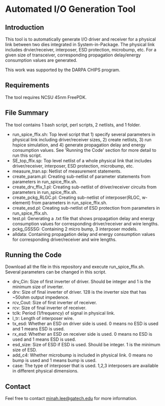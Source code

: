 # Automated I/O Generation Tool

## Introduction
This tool is to automatically generate I/O driver and receiver for a physical link between two dies integrated in System-in-Package. The physical link includes drvier/receiver, interposer, ESD protection, microbump, etc. For a given size of transceiver, corresponding propagation delay/energy consumption values are generated.

This work was supported by the DARPA CHIPS program.

## Requirements
The tool requires NCSU 45nm FreePDK.

## File Summary
The tool contains 1 bash script, perl scripts, 2 netlists, and 1 folder.
- run_spice_ffix.sh: Top level script that 1) specify several parameters in physical link including driver/receiver sizes, 2) create netlists, 3) run hspice simulation, and 4) generate propagation delay and energy consumption values. See 'Running the Code' section for more detail to run this script.
- SE_top_ffix.sp: Top level netlist of a whole physical link that includes driver/receiver, interposer, ESD protection, microbump, etc.
- measure_tran.sp: Netlist of measurement statements.
- create_param.pl: Creating sub-netlist of parameter statements from parameters in run_spice_ffix.sh.
- create_drv_ffix_1.pl: Creating sub-netlist of driver/receiver circuits from parameters in run_spice_ffix.sh.
- create_pckg_RLGC.pl: Creating sub-netlist of interposer(RLGC, w-element) from parameters in run_spice_ffix.sh. 
- create_esd.pl: Creating sub-netlist of ESD protection from parameters in run_spice_ffix.sh.
- test.pl: Generating a .txt file that shows propagation delay and energy consumption values for corresponding driver/receiver and wire lengths.
- pckg_GSSSG: Containing 2 micro bump, 3 interposer models.
- alldata: Containing propagation delay and energy consumption values for corresponding driver/receiver and wire lengths.


## Running the Code
Download all the file in this repository and execute run_spice_ffix.sh. Several parameters can be changed in this script.
- drv_Cin: Size of first inverter of driver. Should be integer and 1 is the minimum size of inverter.
- drv: Size of final inverter of driver. 128 is the inverter size that has ~50ohm output impedence.
- rcv_Cout: Size of first inverter of receiver.
- rcv: Size of final inverter of receiver.
- tclk: Period (1/frequency) of signal in physical link. 
- l_tr: Length of interposer wire.
- tx_esd: Whether an ESD on driver side is used. 0 means no ESD is used and 1 means ESD is used.
- rx_esd: Whether an ESD on receiver side is used. 0 means no ESD is used and 1 means ESD is used.
- esd_size: Size of ESD if ESD is used. Should be integer. 1 is the minimum size of ESD.
- add_c4: Whether microbump is included in physical link. 0 means no bump is used and 1 means bump is used.
- case: The type of interposer that is used. 1,2,3 interposers are available in different physical dimensions.

## Contact
Feel free to contact minah.lee@gatech.edu for more information.
